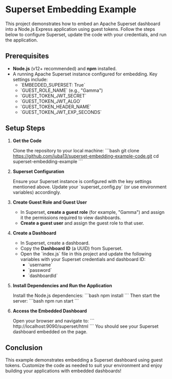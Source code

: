 # Superset Embedding Example

This project demonstrates how to embed an Apache Superset dashboard into a Node.js Express application using guest tokens. Follow the steps below to configure Superset, update the code with your credentials, and run the application.

## Prerequisites

- **Node.js** (v12+ recommended) and **npm** installed.
- A running Apache Superset instance configured for embedding. Key settings include:
  - \`EMBEDDED_SUPERSET: True\`
  - \`GUEST_ROLE_NAME\` (e.g., "Gamma")
  - \`GUEST_TOKEN_JWT_SECRET\`
  - \`GUEST_TOKEN_JWT_ALGO\`
  - \`GUEST_TOKEN_HEADER_NAME\`
  - \`GUEST_TOKEN_JWT_EXP_SECONDS\`

## Setup Steps

1. **Get the Code**

   Clone the repository to your local machine:
   \`\`\`bash
   git clone https://github.com/juba13/superset-embedding-example-code.git
   cd superset-embedding-example
   \`\`\`

2. **Superset Configuration**

   Ensure your Superset instance is configured with the key settings mentioned above. Update your \`superset_config.py\` (or use environment variables) accordingly.

3. **Create Guest Role and Guest User**

   - In Superset, **create a guest role** (for example, "Gamma") and assign it the permissions required to view dashboards.
   - **Create a guest user** and assign the guest role to that user.

4. **Create a Dashboard**

   - In Superset, create a dashboard.
   - Copy the **Dashboard ID** (a UUID) from Superset.
   - Open the \`index.js\` file in this project and update the following variables with your Superset credentials and dashboard ID:
     - \`username\`
     - \`password\`
     - \`dashboardId\`

5. **Install Dependencies and Run the Application**

   Install the Node.js dependencies:
   \`\`\`bash
   npm install
   \`\`\`
   Then start the server:
   \`\`\`bash
   npm run start
   \`\`\`

6. **Access the Embedded Dashboard**

   Open your browser and navigate to:
   \`\`\`
   http://localhost:9090/superset/html
   \`\`\`
   You should see your Superset dashboard embedded on the page.

## Conclusion

This example demonstrates embedding a Superset dashboard using guest tokens. Customize the code as needed to suit your environment and enjoy building your applications with embedded dashboards!
